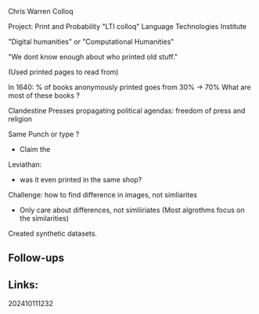 Chris Warren Colloq

Project: Print and Probability
"LTI colloq" Language Technologies Institute

"Digital humanities" or "Computational Humanities"

"We dont know enough about who printed old stuff."

(Used printed pages to read from)

In 1640: % of books anonymously printed goes from 30% -> 70%
What are most of these books ?

Clandestine Presses propagating political agendas: freedom of press and religion

Same Punch or type ? 
- Claim the 

Leviathan:
- was it even printed in the same shop?

Challenge: how to find difference in images, not simliarites
- Only care about differences, not simliiriates (Most algrothms focus on the similarities)

Created synthetic datasets.




## Follow-ups


## Links: 



202410111232

